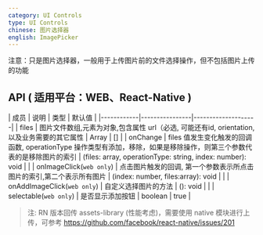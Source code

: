 ```yaml
---
category: UI Controls
type: UI Controls
chinese: 图片选择器
english: ImagePicker
---
```


注意：只是图片选择器，一般用于上传图片前的文件选择操作，但不包括图片上传的功能


## API ( 适用平台：WEB、React-Native )

| 成员        | 说明           | 类型       | 默认值       |
|------------|----------------|--------------------|
| files    | 图片文件数组,元素为对象,包含属性 url（必选, 可能还有id, orientation, 以及业务需要的其它属性     | Array  | []  |
| onChange    | files 值发生变化触发的回调函数, operationType 操作类型有添加，移除，如果是移除操作，则第三个参数代表的是移除图片的索引  | (files: array, operationType: string, index: number): void |   |
| onImageClick(`web only`)    | 点击图片触发的回调, 第一个参数表示所点击图片的索引,第二个表示所有图片  | (index: number, files:array): void |   |
| onAddImageClick(`web only`) | 自定义选择图片的方法  | (): void |   |
| selectable(`web only`) | 是否显示添加按钮  | boolean |  true |

> 注: RN 版本回传 assets-library (性能考虑)，需要使用 native 模块进行上传，可参考 https://github.com/facebook/react-native/issues/201
